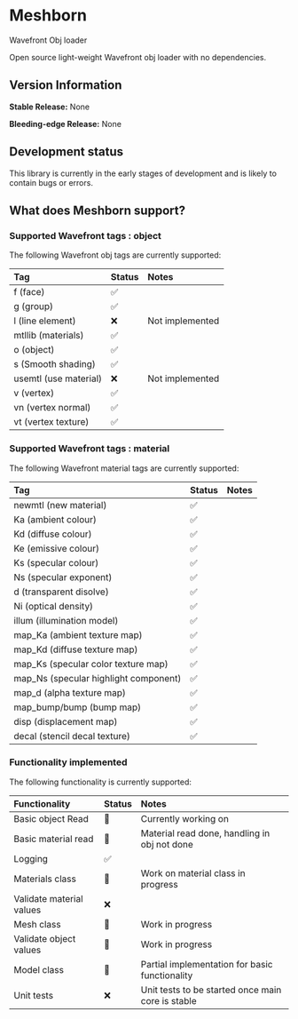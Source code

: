 # Meshborn
Wavefront Obj loader

Open source light-weight Wavefront obj loader with no dependencies.

## Version Information

**Stable Release:** None

**Bleeding-edge Release:** None

## Development status
This library is currently in the early stages of development and is likely to
contain bugs or errors.


## What does Meshborn support?

### Supported Wavefront tags : object
The following Wavefront obj tags are currently supported:

| Tag                  | Status             | Notes           |
|:---------------------|:-------------------|:----------------|
| f (face)             | :white_check_mark: |                 |
| g (group)            | :white_check_mark: |                 |
| l (line element)     | :x:                | Not implemented |
| mtllib (materials)   | :white_check_mark: |                 |
| o (object)           | :white_check_mark: |                 |
| s (Smooth shading)   | :white_check_mark: |                 |
| usemtl (use material)| :x:                | Not implemented |
| v (vertex)           | :white_check_mark: |                 |
| vn (vertex normal)   | :white_check_mark: |                 |
| vt (vertex texture)  | :white_check_mark: |                 |

### Supported Wavefront tags : material
The following Wavefront material tags are currently supported:

| Tag                                   | Status             | Notes                |
|:--------------------------------------|:-------------------|:---------------------|
| newmtl (new material)                 | :white_check_mark: |                      |
| Ka (ambient colour)                   | :white_check_mark: |                      |
| Kd (diffuse colour)                   | :white_check_mark: |                      |
| Ke (emissive colour)                  | :white_check_mark: |                      |
| Ks (specular colour)                  | :white_check_mark: |                      |
| Ns (specular exponent)                | :white_check_mark: |                      |
| d (transparent disolve)               | :white_check_mark: |                      |
| Ni (optical density)                  | :white_check_mark: |                      |
| illum (illumination model)            | :white_check_mark: |                      |
| map_Ka (ambient texture map)          | :white_check_mark: |                      |
| map_Kd (diffuse texture map)          | :white_check_mark: |                      |
| map_Ks (specular color texture map)   | :white_check_mark: |                      |
| map_Ns (specular highlight component) | :white_check_mark: |                      |
| map_d (alpha texture map)             | :white_check_mark: |                      |
| map_bump/bump (bump map)              | :white_check_mark: |                      |
| disp (displacement map)               | :white_check_mark: |                      |
| decal (stencil decal texture)         | :white_check_mark: |                      |

### Functionality implemented 
The following functionality is currently supported:

| Functionality           | Status             | Notes                                             |
|:------------------------|:-------------------|:--------------------------------------------------|
| Basic object Read       | :construction:     | Currently working on                              |
| Basic material read     | :construction:     | Material read done, handling in obj not done      |
| Logging                 | :white_check_mark: |                                                   |
| Materials class         | :construction:     | Work on material class in progress                |
| Validate material values| :x:                |                                                   |
| Mesh class              | :construction:     | Work in progress                                  |
| Validate object values  | :construction:     | Work in progress                                  |
| Model class             | :construction:     | Partial implementation for basic functionality    |
| Unit tests              | :x:                | Unit tests to be started once main core is stable |
